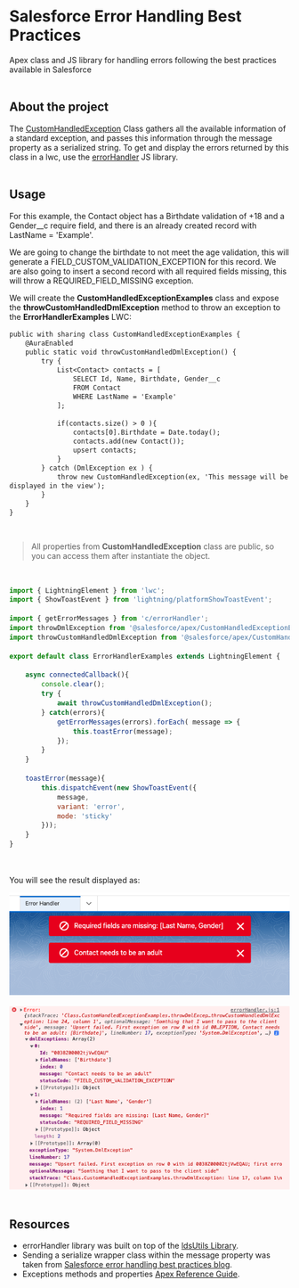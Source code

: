 # Salesforce Error Handling Best Practices

Apex class and JS library for handling errors following the best practices available in Salesforce
<br><br>

## About the project

The [CustomHandledException](classes/CustomHandledException.cls) Class gathers all the available information of a standard exception, and passes this information through the message property as a serialized string. To get and display the errors returned by this class in a lwc, use the [errorHandler](lwc/errorHandler/errorHandler.js) JS library.
<br><br>

## Usage

For this example, the Contact object has a Birthdate validation of +18 and a Gender__c require field, and there is an already created record with LastName = 'Example'.

We are going to change the birthdate to not meet the age validation, this will generate a FIELD_CUSTOM_VALIDATION_EXCEPTION for this record. We are also going to insert a second record with all required fields missing, this will throw a REQUIRED_FIELD_MISSING exception.

We will create the **CustomHandledExceptionExamples** class and expose the **throwCustomHandledDmlException** method to throw an exception to the **ErrorHandlerExamples** LWC:

```Apex
public with sharing class CustomHandledExceptionExamples {
    @AuraEnabled
    public static void throwCustomHandledDmlException() {
        try {
            List<Contact> contacts = [
                SELECT Id, Name, Birthdate, Gender__c 
                FROM Contact 
                WHERE LastName = 'Example'
            ];

            if(contacts.size() > 0 ){
                contacts[0].Birthdate = Date.today();
                contacts.add(new Contact());
                upsert contacts;
            }
        } catch (DmlException ex ) {
            throw new CustomHandledException(ex, 'This message will be displayed in the view');
        }
    }
}
```
<br>

> All properties from **CustomHandledException** class are public, so you can access them after instantiate the object.

<br>

```js
import { LightningElement } from 'lwc';
import { ShowToastEvent } from 'lightning/platformShowToastEvent';

import { getErrorMessages } from 'c/errorHandler';
import throwDmlException from '@salesforce/apex/CustomHandledExceptionExamples.throwDmlException';
import throwCustomHandledDmlException from '@salesforce/apex/CustomHandledExceptionExamples.throwCustomHandledDmlException';

export default class ErrorHandlerExamples extends LightningElement {

    async connectedCallback(){
        console.clear();
        try {
            await throwCustomHandledDmlException();
        } catch(errors){
            getErrorMessages(errors).forEach( message => {
                this.toastError(message);
            });
        }
    }

    toastError(message){
        this.dispatchEvent(new ShowToastEvent({
            message,
            variant: 'error',
            mode: 'sticky'
        }));
    }
}
```
<br><br>
You will see the result displayed as:

![Error Messages displayed in screen](/Images/ToastErrors.png)
<br><br>
![Console log error](/Images/ConsoleError.png)
<br><br>

## Resources

* errorHandler library was built on top of the [ldsUtils Library](https://github.com/trailheadapps/lwc-recipes/blob/main/force-app/main/default/lwc/ldsUtils/ldsUtils.js).
* Sending a serialize wrapper class within the message property was taken from [Salesforce error handling best practices blog](https://developer.salesforce.com/blogs/2017/09/error-handling-best-practices-lightning-apex).
* Exceptions methods and properties [Apex Reference Guide](https://developer.salesforce.com/docs/atlas.en-us.apexref.meta/apexref/apex_classes_exception_methods.htm).
